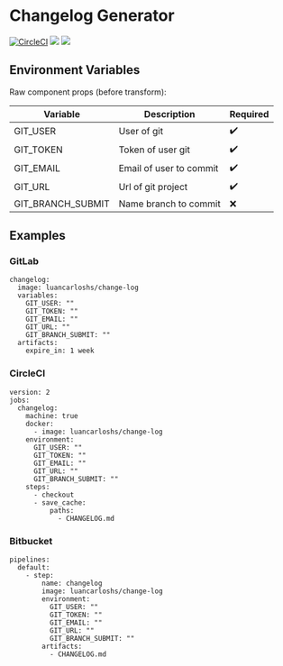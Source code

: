 # Changelog Generator

[![CircleCI](https://circleci.com/gh/luancarloswd/changelog-generator.svg?style=svg)](https://circleci.com/gh/luancarloswd/changelog-generator)
[![](https://images.microbadger.com/badges/image/luancarloshs/change-log.svg)](https://microbadger.com/images/luancarloshs/change-log)
[![](https://images.microbadger.com/badges/version/luancarloshs/change-log.svg)](https://microbadger.com/images/luancarloshs/change-log)

## Environment Variables

Raw component props (before transform):

| Variable          | Description             | Required |
| ----------------- | ----------------------- | -------- |
| GIT_USER          | User of git             | ✔️       |
| GIT_TOKEN         | Token of user git       | ✔️       |
| GIT_EMAIL         | Email of user to commit | ✔️       |
| GIT_URL           | Url of git project      | ✔️       |
| GIT_BRANCH_SUBMIT | Name branch to commit   | ❌       |

## Examples

### GitLab

```
changelog:
  image: luancarloshs/change-log
  variables:
    GIT_USER: ""
    GIT_TOKEN: ""
    GIT_EMAIL: ""
    GIT_URL: ""
    GIT_BRANCH_SUBMIT: ""
  artifacts:
    expire_in: 1 week
```

### CircleCI

```
version: 2
jobs:
  changelog:
    machine: true
    docker:
      - image: luancarloshs/change-log
    environment:
      GIT_USER: ""
      GIT_TOKEN: ""
      GIT_EMAIL: ""
      GIT_URL: ""
      GIT_BRANCH_SUBMIT: ""
    steps:
      - checkout
      - save_cache:
          paths:
            - CHANGELOG.md
```

### Bitbucket

```
pipelines:
  default:
    - step:
        name: changelog
        image: luancarloshs/change-log
        environment:
          GIT_USER: ""
          GIT_TOKEN: ""
          GIT_EMAIL: ""
          GIT_URL: ""
          GIT_BRANCH_SUBMIT: ""
        artifacts:
          - CHANGELOG.md
```
